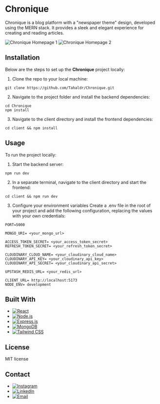 # Chronique

Chronique is a blog platform with a "newspaper theme" design, developed using the MERN stack. It provides a sleek and elegant experience for creating and reading articles.

![Chronique Homepage 1](https://res.cloudinary.com/dv48ogvly/image/upload/v1745346319/chroniqueHome1.png)
![Chronique Homepage 2](https://res.cloudinary.com/dv48ogvly/image/upload/v1745413889/chroniqueHome3.png)

## Installation

Below are the steps to set up the **Chronique** project locally:

1. Clone the repo to your local machine:

```
git clone https://github.com/Tahaldr/Chronique.git
```

2.  Navigate to the project folder and install the backend dependencies:

```
cd Chronique
npm install
```

3. Navigate to the client directory and install the frontend dependencies:

```
cd client && npm install
```

## Usage

To run the project locally:

1. Start the backend server:

```
npm run dev
```

2. In a separate terminal, navigate to the client directory and start the frontend:

```
cd client && npm run dev
```

3. Configure your environment variables
   Create a .env file in the root of your project and add the following configuration, replacing the values with your own credentials:

```
PORT=5000

MONGO_URI= <your_mongo_url>

ACCESS_TOKEN_SECRET= <your_access_token_secret>
REFRESH_TOKEN_SECRET= <your_refresh_token_secret>

CLOUDINARY_CLOUD_NAME= <your_cloudinary_cloud_name>
CLOUDINARY_API_KEY= <your_cloudinary_api_key>
CLOUDINARY_API_SECRET= <your_cloudinary_api_secret>

UPSTASH_REDIS_URL= <your_redis_url>

CLIENT_URL= http://localhost:5173
NODE_ENV= development
```

## Built With

- [![React][React.js]][React-url]
- [![Node.js][Node.js]][Node-url]
- [![Express.js][Express.js]][Express-url]
- [![MongoDB][MongoDB.com]][MongoDB-url]
- [![Tailwind CSS][TailwindCSS.com]][Tailwind-url]

[React.js]: https://img.shields.io/badge/React.js-61DAFB?style=for-the-badge&logo=react&logoColor=black
[React-url]: https://reactjs.org/
[Node.js]: https://img.shields.io/badge/Node.js-339933?style=for-the-badge&logo=node.js&logoColor=white
[Node-url]: https://nodejs.org/
[Express.js]: https://img.shields.io/badge/Express.js-000000?style=for-the-badge&logo=express&logoColor=white
[Express-url]: https://expressjs.com/
[MongoDB.com]: https://img.shields.io/badge/MongoDB-47A248?style=for-the-badge&logo=mongodb&logoColor=white
[MongoDB-url]: https://www.mongodb.com/
[TailwindCSS.com]: https://img.shields.io/badge/Tailwind%20CSS-06B6D4?style=for-the-badge&logo=tailwindcss&logoColor=white
[Tailwind-url]: https://tailwindcss.com/

## License

MIT license

## Contact

- [![Instagram][Instagram.com]][Instagram-url]
- [![LinkedIn][LinkedIn.com]][LinkedIn-url]
- [![Email][Email.com]][Email-url]

[Instagram.com]: https://img.shields.io/badge/Instagram-EE5E5E?style=for-the-badge&logo=instagram&logoColor=white
[Instagram-url]: https://www.instagram.com/tahadoes_design/
[LinkedIn.com]: https://img.shields.io/badge/LinkedIn-0A66C2?style=for-the-badge&logo=linkedin&logoColor=white
[LinkedIn-url]: https://www.linkedin.com/in/taha-nait-eddouch-504a96296/
[Email.com]: https://img.shields.io/badge/Email-333333?style=for-the-badge&logo=gmail&logoColor=white
[Email-url]: mailto:tahanaitdo@gmail.com
